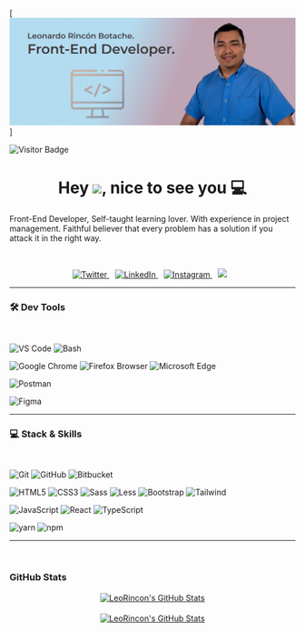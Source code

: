 [![GitHub Header LeoRincon](https://raw.githubusercontent.com/LeoRincon/LeoRincon/main/assets/leonardo.jpg)]

![Visitor Badge](https://visitor-badge.laobi.icu/badge?page_id=LeoRincon.LeoRincon)

<h1 align="center">Hey
<img src="https://raw.githubusercontent.com/jcmexdev/jcmexdev/main/assets/hi.gif" width="25">, nice to see you 💻</h1>
<p>Front-End Developer, Self-taught learning lover. With experience in project management. Faithful believer that every problem has a solution if you attack it in the right way.</p>
<br/>
<p align="center"  >
  <a href="https://twitter.com/LeoBotache7" target="_blank" style="margin-right:10px">
    <img src="https://img.shields.io/badge/twitter-%231DA1F2.svg?&style=for-the-badge&logo=twitter&logoColor=white&color=071A2C" alt="Twitter"/>
  </a>
  <a href="https://www.linkedin.com/in/leo-rincon/" target="_blank"
  style="margin-right:10px">
    <img src="https://img.shields.io/badge/linkedin-%230077B5.svg?&style=for-the-badge&logo=linkedin&logoColor=white&color=071A2C" alt="LinkedIn"/>
  </a>
  <a href="https://www.instagram.com/leobotache7/" target="_blank"
  style="margin-right:10px">
    <img src="https://img.shields.io/badge/instagram-%23E4405F.svg?&style=for-the-badge&logo=instagram&logoColor=white&color=071A2C" alt="Instagram"/>
  </a>
  <a href="https://platzi.com/@jleobotache/" style="margin-right:10px"><img src="https://img.shields.io/badge/Platzi-98CA3F.svg?&style=for-the-badge&logo=platzi&logoColor=white" />
  </a>
</p>

---

<h3>🛠 Dev Tools</h3>
<br/>

![VS Code](https://img.shields.io/badge/IDE-VSCode-292e33?style=flat-square&logo=Visual-studio-code&logoColor=fff)
![Bash](https://img.shields.io/badge/_-Bash-292e33?style=flat-square&logo=gnu-bash&logoColor=fff)

![Google Chrome](https://img.shields.io/badge/_-GoogleChrome-292e33?style=flat-square&logo=Google-Chrome&logoColor=fff)
![Firefox Browser](https://img.shields.io/badge/_-Firefox-292e33?style=flat-square&logo=firefox-browser&logoColor=fff)
![Microsoft Edge](https://img.shields.io/badge/_-MicrosoftEdge-292e33?style=flat-square&logo=microsoftedge&logoColor=fff)

![Postman](https://img.shields.io/badge/_-Postman-292e33?style=flat-square&logo=postman&logoColor=fff)

![Figma](https://img.shields.io/badge/_-Figma-292e33?style=flat-square&logo=figma&logoColor=fff)

---

<h3>💻 Stack & Skills</h3>
<br/>

![Git](https://img.shields.io/badge/_-Git-292e33?style=flat-square&logo=git&logoColor=fff)
![GitHub](https://img.shields.io/badge/_-GitHub-292e33?style=flat-square&logo=github)
![Bitbucket](https://img.shields.io/badge/_-Bitbucket-292e33?style=flat-square&logo=bitbucket)

![HTML5](https://img.shields.io/badge/_-HTML5-292e33?style=flat-square&logo=html5&logoColor=white)
![CSS3](https://img.shields.io/badge/_-CSS3-292e33?style=flat-square&logo=css3)
![Sass](https://img.shields.io/badge/_-Sass-292e33?style=flat-square&logo=sass&logoColor=white)
![Less](https://img.shields.io/badge/_-Less-292e33?style=flat-square&logo=less&logoColor=white)
![Bootstrap](https://img.shields.io/badge/_-Bootstrap-292e33?style=flat-square&logo=bootstrap)
![Tailwind](https://img.shields.io/badge/_-Tailwind-292e33?style=flat-square&logo=tailwind-css)

![JavaScript](https://img.shields.io/badge/_-JavaScript-292e33?style=flat-square&logo=javascript&logoColor=fff)
![React](https://img.shields.io/badge/_-React-292e33?style=flat-square&logo=React&logoColor=fff)
![TypeScript](https://img.shields.io/badge/_-TypeScript-292e33?style=flat-square&logo=typescript&logoColor=fff)

![yarn](https://img.shields.io/badge/_-yarn-292e33?style=flat-square&logo=yarn&logoColor=fff)
![npm](https://img.shields.io/badge/_-npm-292e33?style=flat-square&logo=npm&logoColor=fff)

---

<br/>
<h3>GitHub Stats</h3>
<div align="center">
<a href="https://github.com/LeoRincon">
  <img align="center" src="https://github-readme-stats.vercel.app/api/top-langs/?username=LeoRincon&theme=dracula&count_private=true&hide=css,blade" alt="LeoRincon's GitHub Stats" />
</a>
<br/>
<br/>
<a href="https://github.com/LeoRincon">
  <img align="center" src="https://github-readme-stats.vercel.app/api?username=LeoRincon&count_private=true&show_icons=true&line_height=27&theme=dracula" alt="LeoRincon's GitHub Stats"/>
</a>
</div>
